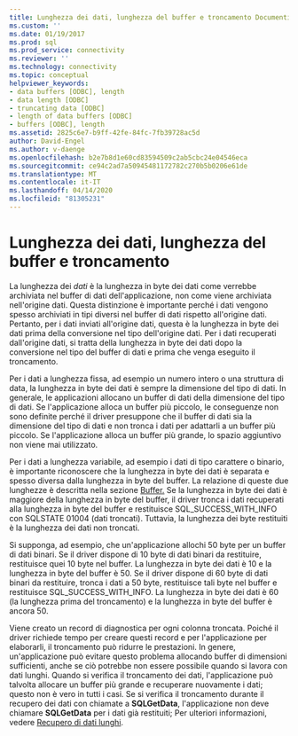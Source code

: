 ```yaml
---
title: Lunghezza dei dati, lunghezza del buffer e troncamento Documenti Microsoft
ms.custom: ''
ms.date: 01/19/2017
ms.prod: sql
ms.prod_service: connectivity
ms.reviewer: ''
ms.technology: connectivity
ms.topic: conceptual
helpviewer_keywords:
- data buffers [ODBC], length
- data length [ODBC]
- truncating data [ODBC]
- length of data buffers [ODBC]
- buffers [ODBC], length
ms.assetid: 2825c6e7-b9ff-42fe-84fc-7fb39728ac5d
author: David-Engel
ms.author: v-daenge
ms.openlocfilehash: b2e7b8d1e60cd83594509c2ab5cbc24e04546eca
ms.sourcegitcommit: ce94c2ad7a50945481172782c270b5b0206e61de
ms.translationtype: MT
ms.contentlocale: it-IT
ms.lasthandoff: 04/14/2020
ms.locfileid: "81305231"
---
```

# <a name="data-length-buffer-length-and-truncation"></a>Lunghezza dei dati, lunghezza del buffer e troncamento
La lunghezza dei *dati* è la lunghezza in byte dei dati come verrebbe archiviata nel buffer di dati dell'applicazione, non come viene archiviata nell'origine dati. Questa distinzione è importante perché i dati vengono spesso archiviati in tipi diversi nel buffer di dati rispetto all'origine dati. Pertanto, per i dati inviati all'origine dati, questa è la lunghezza in byte dei dati prima della conversione nel tipo dell'origine dati. Per i dati recuperati dall'origine dati, si tratta della lunghezza in byte dei dati dopo la conversione nel tipo del buffer di dati e prima che venga eseguito il troncamento.  
  
 Per i dati a lunghezza fissa, ad esempio un numero intero o una struttura di data, la lunghezza in byte dei dati è sempre la dimensione del tipo di dati. In generale, le applicazioni allocano un buffer di dati della dimensione del tipo di dati. Se l'applicazione alloca un buffer più piccolo, le conseguenze non sono definite perché il driver presuppone che il buffer di dati sia la dimensione del tipo di dati e non tronca i dati per adattarli a un buffer più piccolo. Se l'applicazione alloca un buffer più grande, lo spazio aggiuntivo non viene mai utilizzato.  
  
 Per i dati a lunghezza variabile, ad esempio i dati di tipo carattere o binario, è importante riconoscere che la lunghezza in byte dei dati è separata e spesso diversa dalla lunghezza in byte del buffer. La relazione di queste due lunghezze è descritta nella sezione [Buffer.](../../../odbc/reference/develop-app/buffers.md) Se la lunghezza in byte dei dati è maggiore della lunghezza in byte del buffer, il driver tronca i dati recuperati alla lunghezza in byte del buffer e restituisce SQL_SUCCESS_WITH_INFO con SQLSTATE 01004 (dati troncati). Tuttavia, la lunghezza dei byte restituiti è la lunghezza dei dati non troncati.  
  
 Si supponga, ad esempio, che un'applicazione allochi 50 byte per un buffer di dati binari. Se il driver dispone di 10 byte di dati binari da restituire, restituisce quei 10 byte nel buffer. La lunghezza in byte dei dati è 10 e la lunghezza in byte del buffer è 50. Se il driver dispone di 60 byte di dati binari da restituire, tronca i dati a 50 byte, restituisce tali byte nel buffer e restituisce SQL_SUCCESS_WITH_INFO. La lunghezza in byte dei dati è 60 (la lunghezza prima del troncamento) e la lunghezza in byte del buffer è ancora 50.  
  
 Viene creato un record di diagnostica per ogni colonna troncata. Poiché il driver richiede tempo per creare questi record e per l'applicazione per elaborarli, il troncamento può ridurre le prestazioni. In genere, un'applicazione può evitare questo problema allocando buffer di dimensioni sufficienti, anche se ciò potrebbe non essere possibile quando si lavora con dati lunghi. Quando si verifica il troncamento dei dati, l'applicazione può talvolta allocare un buffer più grande e recuperare nuovamente i dati; questo non è vero in tutti i casi. Se si verifica il troncamento durante il recupero dei dati con chiamate a **SQLGetData**, l'applicazione non deve chiamare **SQLGetData** per i dati già restituiti; Per ulteriori informazioni, vedere [Recupero di dati lunghi](../../../odbc/reference/develop-app/getting-long-data.md).
